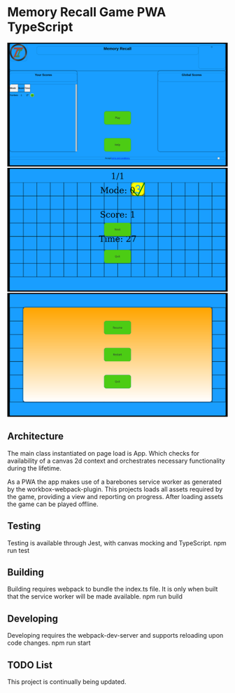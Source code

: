 # Memory Recall Game PWA TypeScript

<!-- <img src="screenshots/loading-0.6.png" alt="V0.6 App Loading Screenshot" class="inline"/>
<img src="screenshots/menu-0.6.png" alt="V0.6 Main Menu Screenshot" class="inline"/>
<img src="screenshots/countdown-0.6.png" alt="V0.6 Countdown Screenshot" class="inline"/>
<img src="screenshots/game-0.6.png" alt="V0.6 Game Screenshot" class="inline"/> -->
<!-- <img src="screenshots/menu-0.7.png" alt="V0.7 Main Menu Screenshot" class="inline"/>
<img src="screenshots/game-0.7.png" alt="V0.7 Game Screenshot" class="inline"/>
<img src="screenshots/pause-0.7.png" alt="V0.7 Pause Screenshot" class="inline"/> -->

<img src="screenshots/menu-0.8.png" alt="V0.8 Main Menu Screenshot" class="inline"/>
<img src="screenshots/game-0.8.png" alt="V0.8 Game Screenshot" class="inline"/>
<img src="screenshots/pause-0.8.png" alt="V0.8 Pause Screenshot" class="inline"/>

## Architecture
The main class instantiated on page load is App. Which checks for availability of a canvas 2d context and 
orchestrates necessary functionality during the lifetime.

As a PWA the app makes use of a barebones service worker as generated by the workbox-webpack-plugin.
This projects loads all assets required by the game, providing a view and reporting on progress.
After loading assets the game can be played offline.

## Testing
Testing is available through Jest, with canvas mocking and TypeScript.
npm run test

## Building
Building requires webpack to bundle the index.ts file. It is only when built that the service worker will be made available.
npm run build

## Developing
Developing requires the webpack-dev-server and supports reloading upon code changes.
npm run start


## TODO List
This project is continually being updated.